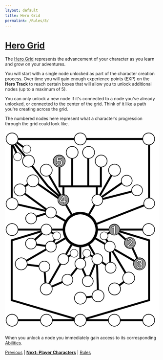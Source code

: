 ```yaml
---
layout: default
title: Hero Grid
permalink: /Rules/8/
---
```

# [Hero Grid](#hero-grid)
The [Hero Grid](https://raw.githubusercontent.com/SmashXanadu/Expeditions/refs/heads/main/images/HeroGridSheet.png) represents the advancement of your character as you learn and grow on your adventures. 

You will start with a single node unlocked as part of the character creation process. Over time you will gain enough experience points (EXP) on the **Hero Track** to reach certain boxes that will allow you to unlock additional nodes (up to a maximum of 5).

You can only unlock a new node if it's connected to a node you've already unlocked, or connected to the center of the grid. Think of it like a path you're creating across the grid.

The numbered nodes here represent what a character’s progression through the grid could look like.

![Grid Example](https://raw.githubusercontent.com/SmashXanadu/Expeditions/refs/heads/main/images/GridExample.png)

When you unlock a node you immediately gain access to its corresponding [Abilities]({{site.baseurl}}/PlayerResources/Abilities/AbilityList/#ability-list).

[Previous]({{site.baseurl}}/Rules/7/#character-creation) | **[Next: Player Characters]({{site.baseurl}}/Rules/9/)** | [Rules]({{site.baseurl}}/Rules/Index/#rules)